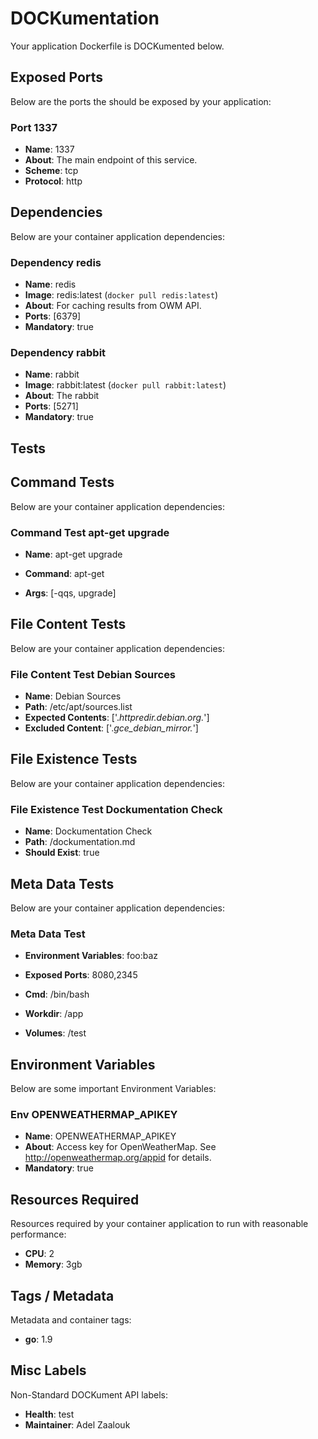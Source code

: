 
#  DOCKumentation 

Your application Dockerfile is DOCKumented below. 

## Exposed Ports

 

Below are the ports the should be exposed by your application:
### Port 1337

- **Name**: 1337
- **About**: The main endpoint of this service.
- **Scheme**: tcp
- **Protocol**: http



## Dependencies

 
Below are your container application dependencies:

### Dependency redis

- **Name**: redis
- **Image**: redis:latest (`docker pull redis:latest`)
- **About**: For caching results from OWM API.
- **Ports**: [6379]
- **Mandatory**: true


### Dependency rabbit

- **Name**: rabbit
- **Image**: rabbit:latest (`docker pull rabbit:latest`)
- **About**: The rabbit
- **Ports**: [5271]
- **Mandatory**: true



## Tests

## Command Tests
 
Below are your container application dependencies:

### Command Test apt-get upgrade

 - **Name**: apt-get upgrade
 
 - **Command**: apt-get
 - **Args**: [-qqs, upgrade]
 




## File Content Tests
 
Below are your container application dependencies:

### File Content Test Debian Sources

 - **Name**: Debian Sources
 - **Path**: /etc/apt/sources.list 
 - **Expected Contents**: ['.*httpredir\.debian\.org.*']
 - **Excluded Content**: ['.*gce_debian_mirror.*']



## File Existence Tests
 
Below are your container application dependencies:

### File Existence Test Dockumentation Check

 - **Name**: Dockumentation Check
 - **Path**: /dockumentation.md 
 - **Should Exist**: true
 




## Meta Data Tests
 
Below are your container application dependencies:

### Meta Data Test
 - **Environment Variables**: foo:baz
 - **Exposed Ports**: 8080,2345
 
 - **Cmd**: /bin/bash
 - **Workdir**: /app
 - **Volumes**: /test






## Environment Variables
 
Below are some important Environment Variables:

### Env OPENWEATHERMAP_APIKEY

- **Name**: OPENWEATHERMAP_APIKEY
- **About**: Access key for OpenWeatherMap. See http://openweathermap.org/appid for details.
- **Mandatory**: true




## Resources Required
    
Resources required by your container application to run with reasonable performance: 
- **CPU**: 2
- **Memory**: 3gb




## Tags / Metadata

Metadata and container tags:
- **go**: 1.9



## Misc Labels

Non-Standard DOCKument API labels:
- **Health**: test
- **Maintainer**: Adel Zaalouk



